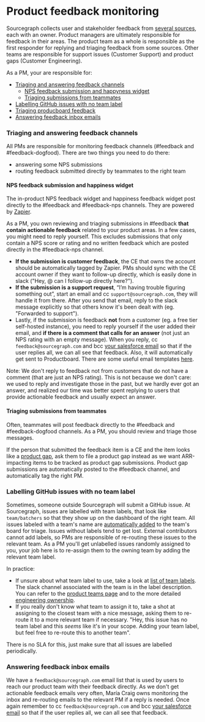 # Product feedback monitoring

Sourcegraph collects user and stakeholder feedback from [several sources](user_stakeholder_feedback.md), each with an owner. Product managers are ultimately responsible for feedback in their areas. The product team as a whole is responsible as the first responder for replying and triaging feedback from some sources. Other teams are responsible for support issues (Customer Support) and product gaps (Customer Engineering).

As a PM, your are responsible for:

- [Triaging and answering feedback channels](#triaging-and-answering-feedback-channels)
  - [NPS feedback submission and happyness widget](#nps-feedback-submission-and-happyness-widget)
  - [Triaging submissions from teammates](#triaging-submissions-from-teammates)
- [Labelling GitHub issues with no team label](#labelling-github-issues-with-no-team-label)
- [Triaging producboard feedback](#triaging-producboard-feedback)
- [Answering feedback inbox emails](#answering-feedback-inbox-emails)

### Triaging and answering feedback channels

All PMs are responsible for monitoring feedback channels (#feedback and #feedback-dogfood). There are two things you need to do there:

- answering some NPS submissions
- routing feedback submitted directly by teammates to the right team

#### NPS feedback submission and happiness widget

The in-product NPS feedback widget and happiness feedback widget post directly to the #feedback and #feedback-nps channels. They are powered by [Zapier](https://zapier.com/app/zaps/folder/828861).

As a PM, you own reviewing and triaging submissions in #feedback **that contain actionable feedback** related to your product areas. In a few cases, you might need to reply yourself. This excludes submissions that only contain a NPS score or rating and no written feedback which are posted directly in the #feedback-nps channel.

- **If the submission is customer feedback**, the CE that owns the account should be automatically tagged by Zapier. PMs should sync with the CE account owner if they want to follow-up directly, which is easily done in slack ("Hey, @<ce-owner> can I follow-up directly here?").
- **If the submission is a support request**, “I’m having trouble figuring something out”, start an email and cc `support@sourcegraph.com`, they will handle it from there. After you send that email, reply to the slack message explicitly so that others know it's been dealt with (eg. "Forwarded to support").
- Lastly, if the submission is feedback **not** from a customer (eg. a free tier self-hosted instance), you need to reply yourself if the user added their email, and **if there is a comment that calls for an answer** (not just an NPS rating with an empty message). When you reply, cc `feedback@sourcegraph.com` and bcc [your salesforce email](https://www.google.com/url?q=https://sourcegraph2020.lightning.force.com/lightning/settings/personal/EmailToSalesforceUserSetup/home&sa=D&source=docs&ust=1644257326395356&usg=AOvVaw0KQKoT-nlb8dZb8xk7iyPa) so that if the user replies all, we can all see that feedback. Also, it will automatically get sent to Productboard. There are some useful email templates [here](https://docs.google.com/document/d/1TTRjK-CL38fdCvrVUgRL70agUiwDbQFJXCo8IuJmLls).

Note: We don't reply to feedback not from customers that do not have a comment (that are just an NPS rating). This is not because we don't care: we used to reply and investigate those in the past, but we hardly ever got an answer, and realized our time was better spent replying to users that provide actionable feedback and usually expect an answer.

#### Triaging submissions from teammates

Often, teammates will post feedback directly to the #feedback and #feedback-dogfood channels. As a PM, you should review and triage those messages.

If the person that submitted the feedback item is a CE and the item looks like a [product gap](surfacing_product_feedback.md#what-is-a-product-gap), ask them to file a product gap instead as we want ARR-impacting items to be tracked as product gap submissions. Product gap submissions are automatically posted to the #feedback channel, and automatically tag the right PM.

### Labelling GitHub issues with no team label

Sometimes, someone outside Sourcegraph will submit a GitHub issue. At Sourcegraph, issues are labelled with team labels, that look like `team/batchers` so that they show up on the dashboard of the right team. All issues labeled with a team's name are [automatically added](https://github.com/sourcegraph/sourcegraph/blob/main/.github/workflows/label-move.yml) to the team's board for triage. Issues without labels tend to get lost. External contributors cannot add labels, so PMs are responsible of re-routing these issues to the relevant team. As a PM you'll get unlabelled issues randomly assigned to you, your job here is to re-assign them to the owning team by adding the relevant team label. 

In practice:

- If unsure about what team label to use, take a look at [list of team labels](https://github.com/sourcegraph/sourcegraph/labels?q=team+%2F). The slack channel associated with the team is in the label description. You can refer to the [product teams page](../../team/product_teams.md) and to the more detailed [engineering ownership](../../../dev/process/engineering_ownership.md).
- If you really don't know what team to assign it to, take a shot at assigning to the closest team with a nice message, asking them to re-route it to a more relevant team if necessary. "Hey, this issue has no team label and this _seems_ like it's in your scope. Adding your team label, but feel free to re-route this to another team".

There is no SLA for this, just make sure that all issues are labelled periodically.

### Answering feedback inbox emails
We have a `feedback@sourcegraph.com` email list that is used by users to reach our product team with their feedback directly. As we don't get actionable feedback emails very often, María Craig owns monitoring the inbox and re-routing emails to the relevant PM if a reply is needed. Once again remember to cc `feedback@sourcegraph.com` and bcc [your salesforce email](https://www.google.com/url?q=https://sourcegraph2020.lightning.force.com/lightning/settings/personal/EmailToSalesforceUserSetup/home&sa=D&source=docs&ust=1644257326395356&usg=AOvVaw0KQKoT-nlb8dZb8xk7iyPa) so that if the user replies all, we can all see that feedback.

